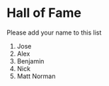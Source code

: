 # Hall of Fame
Please add your name to this list

1. Jose
2. Alex
3. Benjamin
4. Nick
5. Matt
Norman
